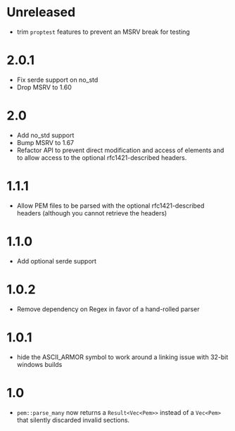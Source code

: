 # Unreleased
 - trim `proptest` features to prevent an MSRV break for testing

# 2.0.1

 - Fix serde support on no\_std
 - Drop MSRV to 1.60

# 2.0

 - Add no\_std support
 - Bump MSRV to 1.67
 - Refactor API to prevent direct modification and access of elements and to
   allow access to the optional rfc1421-described headers.

# 1.1.1
 - Allow PEM files to be parsed with the optional rfc1421-described headers
   (although you cannot retrieve the headers)

# 1.1.0
 - Add optional serde support

# 1.0.2
 - Remove dependency on Regex in favor of a hand-rolled parser

# 1.0.1

 - hide the ASCII\_ARMOR symbol to work around a linking issue with 32-bit windows builds

# 1.0

 - `pem::parse_many` now returns a `Result<Vec<Pem>>` instead of a `Vec<Pem>` that silently discarded invalid sections.

